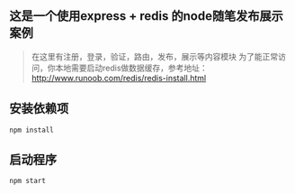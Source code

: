 ## 这是一个使用express + redis 的node随笔发布展示案例

> 在这里有注册，登录，验证，路由，发布，展示等内容模块
> 为了能正常访问，你本地需要启动redis做数据缓存，参考地址：http://www.runoob.com/redis/redis-install.html

## 安装依赖项
	npm install

## 启动程序
	npm start